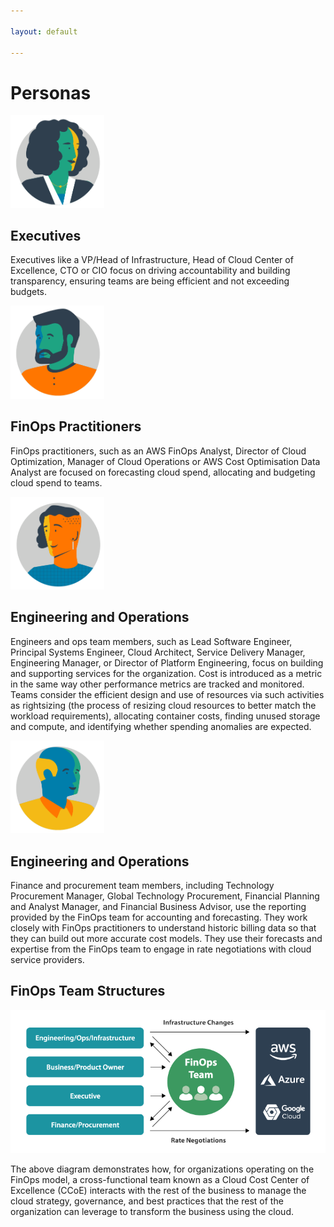 ```yaml
---

layout: default

---
```


# Personas

<div class="flex flex-col md:flex-row bg-gray-100 p-4 mb-6">
  <div class="flex-none">
    <img src="/img/framework/persona-executive.svg" alt="FinOps Executive Persona" width="150" class="relative" />
  </div>
  <div class="p-4">
    <h2 class="mt-0">Executives</h2>
    <p>Executives like a VP/Head of Infrastructure, Head of Cloud Center of Excellence, CTO or CIO focus on driving accountability and building transparency, ensuring teams are being efficient and not exceeding budgets.</p>
  </div>
</div>

<div class="flex flex-col md:flex-row bg-gray-100 p-4 mb-6">
  <div class="flex-none">
    <img src="/img/framework/persona-product.svg" alt="FinOps Product Owner Persona" width="150" class="relative" />
  </div>
  <div class="p-4">
    <h2 class="mt-0">FinOps Practitioners</h2>
    <p>FinOps practitioners, such as an AWS FinOps Analyst, Director of Cloud Optimization, Manager of Cloud Operations or AWS Cost Optimisation Data Analyst are focused on forecasting cloud spend, allocating and budgeting cloud spend to teams.</p>
  </div>
</div>

<div class="flex flex-col md:flex-row bg-gray-100 p-4 mb-6">
  <div class="flex-none">
    <img src="/img/framework/persona-engineer.svg" alt="FinOps engineer Persona" width="150" class="relative" />
  </div>
  <div class="p-4">
    <h2 class="mt-0">Engineering and Operations</h2>
    <p>Engineers and ops team members, such as Lead Software Engineer, Principal Systems Engineer, Cloud Architect, Service Delivery Manager, Engineering Manager, or Director of Platform Engineering, focus on building and supporting services for the organization. Cost is introduced as a metric in the same way other performance metrics are tracked and monitored. Teams consider the efficient design and use of resources via such activities as rightsizing (the process of resizing cloud resources to better match the workload requirements), allocating container costs, finding unused storage and compute, and identifying whether spending anomalies are expected.</p>
  </div>
</div>

<div class="flex flex-col md:flex-row bg-gray-100 p-4 mb-6">
  <div class="flex-none">
    <img src="/img/framework/persona-finance.svg" alt="FinOps finance Persona" width="150" class="relative" />
  </div>
  <div class="p-4">
    <h2 class="mt-0">Engineering and Operations</h2>
    <p>Finance and procurement team members, including Technology Procurement Manager, Global Technology Procurement, Financial Planning and Analyst Manager, and Financial Business Advisor, use the reporting provided by the FinOps team for accounting and forecasting. They work closely with FinOps practitioners to understand historic billing data so that they can build out more accurate cost models. They use their forecasts and expertise from the FinOps team to engage in rate negotiations with cloud service providers.</p>
  </div>
</div>

## FinOps Team Structures

![image](/img/resources/finops-team-structure.png)

The above diagram demonstrates how, for organizations operating on the FinOps model, a cross-functional team known as a Cloud Cost Center of Excellence (CCoE) interacts with the rest of the business to manage the cloud strategy, governance, and best practices that the rest of the organization can leverage to transform the business using the cloud.

